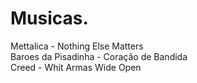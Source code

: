 # Musicas.
Mettalica - Nothing Else Matters<br>
Baroes da Pisadinha - Coração de Bandida<br>
Creed - Whit Armas Wide Open<br>
